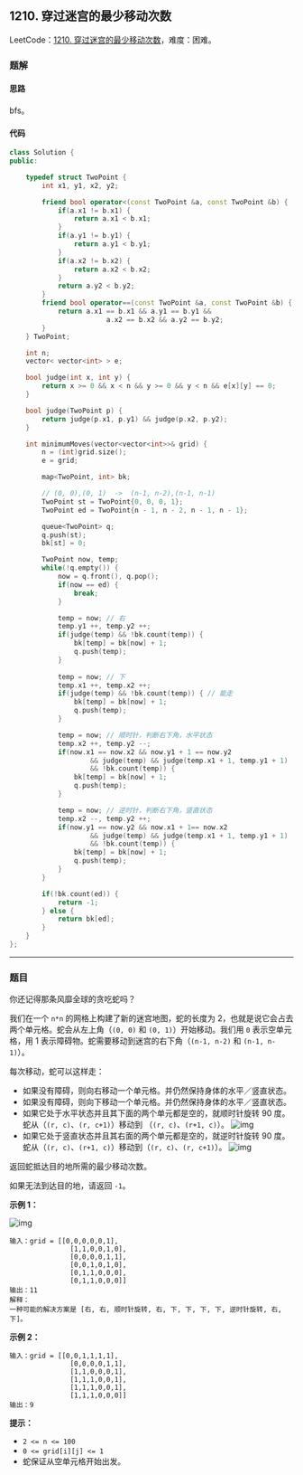 ## 1210. 穿过迷宫的最少移动次数

LeetCode：[1210. 穿过迷宫的最少移动次数](https://leetcode.cn/problems/minimum-moves-to-reach-target-with-rotations/description/)，难度：困难。

### 题解

#### 思路

bfs。

#### 代码

```c++
class Solution {
public:

    typedef struct TwoPoint {
        int x1, y1, x2, y2;

        friend bool operator<(const TwoPoint &a, const TwoPoint &b) {
            if(a.x1 != b.x1) {
                return a.x1 < b.x1;
            }   
            if(a.y1 != b.y1) {
                return a.y1 < b.y1;
            }
            if(a.x2 != b.x2) {
                return a.x2 < b.x2;
            }  
            return a.y2 < b.y2;
        }
        friend bool operator==(const TwoPoint &a, const TwoPoint &b) {
            return a.x1 == b.x1 && a.y1 == b.y1 &&
                        a.x2 == b.x2 && a.y2 == b.y2;
        }
    } TwoPoint;

    int n;
    vector< vector<int> > e;

    bool judge(int x, int y) {
        return x >= 0 && x < n && y >= 0 && y < n && e[x][y] == 0;
    }

    bool judge(TwoPoint p) {
        return judge(p.x1, p.y1) && judge(p.x2, p.y2);
    }

    int minimumMoves(vector<vector<int>>& grid) {
        n = (int)grid.size();
        e = grid;

        map<TwoPoint, int> bk;

        // (0, 0),(0, 1)  ->  (n-1, n-2),(n-1, n-1)
        TwoPoint st = TwoPoint{0, 0, 0, 1};
        TwoPoint ed = TwoPoint{n - 1, n - 2, n - 1, n - 1};

        queue<TwoPoint> q;
        q.push(st);
        bk[st] = 0;

        TwoPoint now, temp;
        while(!q.empty()) {
            now = q.front(), q.pop();
            if(now == ed) {
                break;
            }

            temp = now; // 右
            temp.y1 ++, temp.y2 ++;
            if(judge(temp) && !bk.count(temp)) {
                bk[temp] = bk[now] + 1;
                q.push(temp);
            }
            
            temp = now; // 下
            temp.x1 ++, temp.x2 ++;
            if(judge(temp) && !bk.count(temp)) { // 能走
                bk[temp] = bk[now] + 1;
                q.push(temp);
            }

            temp = now; // 顺时针，判断右下角，水平状态
            temp.x2 ++, temp.y2 --; 
            if(now.x1 == now.x2 && now.y1 + 1 == now.y2
                    && judge(temp) && judge(temp.x1 + 1, temp.y1 + 1)
                    && !bk.count(temp)) { 
                bk[temp] = bk[now] + 1;
                q.push(temp);
            }

            temp = now; // 逆时针，判断右下角，竖直状态
            temp.x2 --, temp.y2 ++;
            if(now.y1 == now.y2 && now.x1 + 1== now.x2 
                    && judge(temp) && judge(temp.x1 + 1, temp.y1 + 1)
                    && !bk.count(temp)) {
                bk[temp] = bk[now] + 1;
                q.push(temp);
            }
        }

        if(!bk.count(ed)) {
            return -1;
        } else {
            return bk[ed];
        }
    }
};
```



---



### 题目

你还记得那条风靡全球的贪吃蛇吗？

我们在一个 `n*n` 的网格上构建了新的迷宫地图，蛇的长度为 2，也就是说它会占去两个单元格。蛇会从左上角（`(0, 0)` 和 `(0, 1)`）开始移动。我们用 `0` 表示空单元格，用 1 表示障碍物。蛇需要移动到迷宫的右下角（`(n-1, n-2)` 和 `(n-1, n-1)`）。

每次移动，蛇可以这样走：

- 如果没有障碍，则向右移动一个单元格。并仍然保持身体的水平／竖直状态。
- 如果没有障碍，则向下移动一个单元格。并仍然保持身体的水平／竖直状态。
- 如果它处于水平状态并且其下面的两个单元都是空的，就顺时针旋转 90 度。蛇从（`(r, c)`、`(r, c+1)`）移动到 （`(r, c)`、`(r+1, c)`）。
  <img src="https://gitee.com/xwl66/leetcode/raw/master/image/1210-image-2.png" alt="img"  />
- 如果它处于竖直状态并且其右面的两个单元都是空的，就逆时针旋转 90 度。蛇从（`(r, c)`、`(r+1, c)`）移动到（`(r, c)`、`(r, c+1)`）。
  <img src="https://gitee.com/xwl66/leetcode/raw/master/image/1210-image-1.png" alt="img"  />

返回蛇抵达目的地所需的最少移动次数。

如果无法到达目的地，请返回 `-1`。

 

**示例 1：**

![img](https://gitee.com/xwl66/leetcode/raw/master/image/1210-image.png)

```
输入：grid = [[0,0,0,0,0,1],
               [1,1,0,0,1,0],
               [0,0,0,0,1,1],
               [0,0,1,0,1,0],
               [0,1,1,0,0,0],
               [0,1,1,0,0,0]]
输出：11
解释：
一种可能的解决方案是 [右, 右, 顺时针旋转, 右, 下, 下, 下, 下, 逆时针旋转, 右, 下]。
```

**示例 2：**

```
输入：grid = [[0,0,1,1,1,1],
               [0,0,0,0,1,1],
               [1,1,0,0,0,1],
               [1,1,1,0,0,1],
               [1,1,1,0,0,1],
               [1,1,1,0,0,0]]
输出：9
```

 

**提示：**

- `2 <= n <= 100`
- `0 <= grid[i][j] <= 1`
- 蛇保证从空单元格开始出发。


